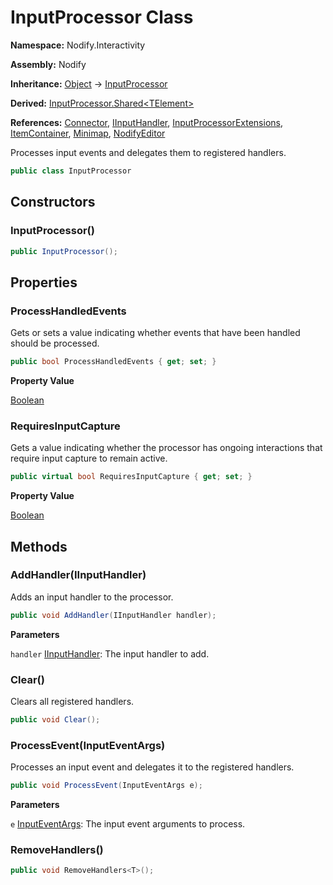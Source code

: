 # InputProcessor Class  
  
**Namespace:** Nodify.Interactivity  
  
**Assembly:** Nodify  
  
**Inheritance:** [Object](https://docs.microsoft.com/en-us/dotnet/api/System.Object) → [InputProcessor](Nodify_Interactivity_InputProcessor)  
  
**Derived:** [InputProcessor.Shared\<TElement\>](Nodify_Interactivity_InputProcessor_Shared_TElement_)  
  
**References:** [Connector](Nodify_Connector), [IInputHandler](Nodify_Interactivity_IInputHandler), [InputProcessorExtensions](Nodify_Interactivity_InputProcessorExtensions), [ItemContainer](Nodify_ItemContainer), [Minimap](Nodify_Minimap), [NodifyEditor](Nodify_NodifyEditor)  
  
Processes input events and delegates them to registered handlers.  
  
```csharp  
public class InputProcessor  
```  
  
## Constructors  
  
### InputProcessor()  
  
```csharp  
public InputProcessor();  
```  
  
## Properties  
  
### ProcessHandledEvents  
  
Gets or sets a value indicating whether events that have been handled should be processed.  
  
```csharp  
public bool ProcessHandledEvents { get; set; }  
```  
  
**Property Value**  
  
[Boolean](https://docs.microsoft.com/en-us/dotnet/api/System.Boolean)  
  
### RequiresInputCapture  
  
Gets a value indicating whether the processor has ongoing interactions that require input capture to remain active.  
  
```csharp  
public virtual bool RequiresInputCapture { get; set; }  
```  
  
**Property Value**  
  
[Boolean](https://docs.microsoft.com/en-us/dotnet/api/System.Boolean)  
  
## Methods  
  
### AddHandler(IInputHandler)  
  
Adds an input handler to the processor.  
  
```csharp  
public void AddHandler(IInputHandler handler);  
```  
  
**Parameters**  
  
`handler` [IInputHandler](Nodify_Interactivity_IInputHandler): The input handler to add.  
  
### Clear()  
  
Clears all registered handlers.  
  
```csharp  
public void Clear();  
```  
  
### ProcessEvent(InputEventArgs)  
  
Processes an input event and delegates it to the registered handlers.  
  
```csharp  
public void ProcessEvent(InputEventArgs e);  
```  
  
**Parameters**  
  
`e` [InputEventArgs](https://docs.microsoft.com/en-us/dotnet/api/System.Windows.Input.InputEventArgs): The input event arguments to process.  
  
### RemoveHandlers()  
  
```csharp  
public void RemoveHandlers<T>();  
```  
  
